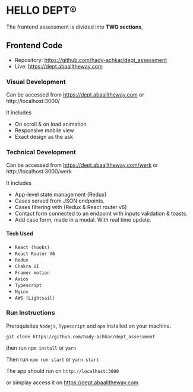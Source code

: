 # HELLO DEPT®

The frontend assessment is divided into **TWO sections**,

## Frontend Code 

 - Repository: https://github.com/hady-achkar/dept_assessment
 - Live: https://dept.abaalltheway.com

### Visual Development

Can be accessed from https://dept.abaalltheway.com or http://localhost:3000/

It includes 
 - On scroll & on load animation
 - Responsive mobile view
 - Exact design as the ask

### Technical Development

Can be accessed from https://dept.abaalltheway.com/werk or http://localhost:3000/werk

It includes 
 - App-level state management (Redux)
 - Cases served from JSON endpoints.
 - Cases filtering with (Redux & React router v6)
 - Contact form connected to an endpoint with inputs validation & toasts. 
 - Add case form, made in a modal. With real time update.

#### Tech Used

 - `React (hooks)`
 - `React Router V6`
 - `Redux`
 - `Chakra UI`
 - `Framer motion`
 - `Axios`
 - `Typescript`
 - `Nginx`
 - `AWS (Lightsail)`

### Run Instructions

Prerequisites `Nodejs`, `Typescript` and `npm` installed on your machine. 

`git clone https://github.com/hady-achkar/dept_assessment`

then run `npm install` or `yarn`

Then run `npm run start` or `yarn start`

The app should run on `http://localhost:3000`

or simplay access it on https://dept.abaalltheway.com
